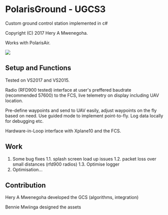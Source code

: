 # PolarisGround - UGCS3
Custom ground control station implemented in c#

Copyright (C) 2017 Hery A Mwenegoha.

Works with PolarisAir.

![](../master/images/Polaris_UGCS3.PNG)

## Setup and Functions
Tested on VS2017 and VS2015.

Radio (RFD900 tested) interface at user's preffered baudrate (recommended 57600) to the FCS, live telemetry on display including UAV location.

Pre-define waypoints and send to UAV easily, adjust waypoints on the fly based on need. Use guided mode to implement point-to-fly. Log data locally for debugging etc. 

Hardware-in-Loop interface with Xplane10 and the FCS. 

## Work
1. Some bug fixes 
  1.1. splash screen load up issues
  1.2. packet loss over small distances (rfd900 radios)
  1.3. Optimise logger
2. Optimisation...

## Contribution
Hery A Mwenegoha developed the GCS (algorithms, integration)

Bennie Mwiinga designed the assets
